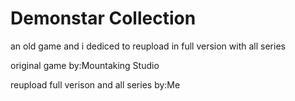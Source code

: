 # Demonstar Collection
an old game and i dediced to reupload in full version with all series



original game by:Mountaking Studio


reupload full verison and all series by:Me
